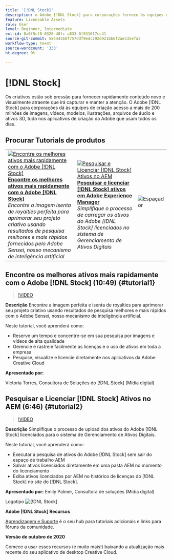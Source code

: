 ```yaml
---
title: '[!DNL Stock]'
description: o Adobe [!DNL Stock] para corporações fornece às equipes de criação acesso a mais de 200 milhões de imagens, vídeos, modelos, ilustrações, arquivos de áudio e ativos 3D
feature: Licensable Assets
role: User
level: Beginner, Intermediate
exl-id: 0a0f5cf8-0326-48fc-a833-0f531617cc41
source-git-commit: 58444368f757ddf9edc292d921bb6f2ae335efa3
workflow-type: tm+mt
source-wordcount: '333'
ht-degree: 0%

---
```


# [!DNL Stock]

Os criativos estão sob pressão para fornecer rapidamente conteúdo novo e visualmente atraente que irá capturar e manter a atenção. O Adobe [!DNL Stock] para corporações dá às equipes de criação acesso a mais de 200 milhões de imagens, vídeos, modelos, ilustrações, arquivos de áudio e ativos 3D, tudo nos aplicativos de criação da Adobe que usam todos os dias.

## Procurar Tutorials de produtos

<table style="table-layout:fixed">
<tr>
 <td>
   <a href="stock.md#tutorial1">
      <img alt="Encontre os melhores ativos mais rapidamente com o Adobe [!DNL Stock]" src="../assets/stock_torres_thumbnail.jpg" />
   </a>
    <div>
   <a href="stock.md#tutorial1"><strong>Encontre os melhores ativos mais rapidamente com o Adobe [!DNL Stock]</strong></a>
    </div>
    <em>Encontre a imagem isenta de royalties perfeita para aprimorar seu projeto criativo usando resultados de pesquisa melhores e mais rápidos fornecidos pelo Adobe Sensei, nosso mecanismo de inteligência artificial</em>
    <br>
  </td>
  <td>
   <a href="stock.md#tutorial2">
      <img alt="Pesquisar e Licenciar [!DNL Stock] Ativos no AEM" src="../assets/stock_aemintegration_palmer_thumbnail.jpg" />
   </a>
    <div>
   <a href="stock.md#tutorial2"><strong>Pesquisar e licenciar [!DNL Stock] ativos em 
Adobe Experience Manager</strong></a>
    </div>
    <em>Simplifique o processo de carregar os ativos do Adobe [!DNL Stock] licenciados no sistema de Gerenciamento de Ativos Digitais</em>
    <br>
  </td>
  <td>
    <img alt="Espaçador" src="../assets/Whitespacer.png" />
    <div>
    <br>
  </td>
</tr>
</table>

## Encontre os melhores ativos mais rapidamente com o Adobe [!DNL Stock] (10:49) {#tutorial1}

>[!VIDEO](https://video.tv.adobe.com/v/326951?hidetitle=true)

**Descrição**
Encontre a imagem perfeita e isenta de royalties para aprimorar seu projeto criativo usando resultados de pesquisa melhores e mais rápidos com o Adobe Sensei, nosso mecanismo de inteligência artificial.

Neste tutorial, você aprenderá como:
* Reserve um tempo e concentre-se em sua pesquisa por imagens e vídeos de alta qualidade
* Gerencie e rastreie facilmente as licenças e o uso de ativos em toda a empresa
* Pesquise, visualize e licencie diretamente nos aplicativos da Adobe Creative Cloud

**Apresentado por:**

Victoria Torres, Consultora de Soluções do [!DNL Stock] (Mídia digital)

## Pesquisar e Licenciar [!DNL Stock] Ativos no AEM (6:46) {#tutorial2}

>[!VIDEO](https://video.tv.adobe.com/v/326952?hidetitle=true)

**Descrição**
Simplifique o processo de upload dos ativos do Adobe [!DNL Stock] licenciados para o sistema de Gerenciamento de Ativos Digitais.

Neste tutorial, você aprenderá como:
* Executar a pesquisa de ativos do Adobe [!DNL Stock] sem sair do espaço de trabalho AEM
* Salvar ativos licenciados diretamente em uma pasta AEM no momento do licenciamento
* Exiba ativos licenciados por AEM no histórico de licenças do [!DNL Stock] no site do [!DNL Stock].

**Apresentado por:**
Emily Palmer, Consultora de soluções (Mídia digital)

Logotipo ![[!DNL Stock]](../assets/st_appicon_96.png)

**Adobe [!DNL Stock] Recursos**

[Aprendizagem e Suporte](https://helpx.adobe.com/br/support/stock.html) é o seu hub para tutoriais adicionais e links para fóruns da comunidade.

**Versão de outubro de 2020**

Comece a usar esses recursos (e muito mais!) baixando a atualização mais recente do seu aplicativo de desktop Creative Cloud.
